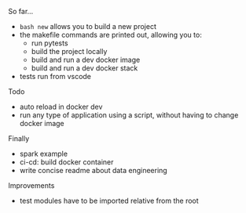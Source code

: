 So far...

- `bash new` allows you to build a new project
- the makefile commands are printed out, allowing you to:
  - run pytests
  - build the project locally
  - build and run a dev docker image
  - build and run a dev docker stack
- tests run from vscode

Todo

- auto reload in docker dev
- run any type of application using a script, without having to change docker image

Finally

- spark example
- ci-cd: build docker container
- write concise readme about data engineering

Improvements

- test modules have to be imported relative from the root
